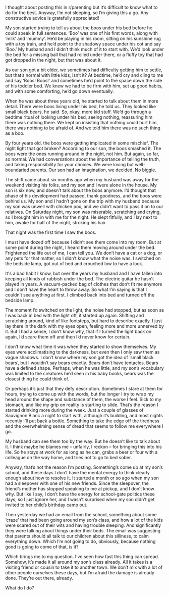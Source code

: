 I thought about posting this in r/parenting but it’s difficult to know what to do for the best. Anyway, I’m not sleeping, so I’m giving this a go. Any constructive advice is gratefully appreciated!  
  
My son started trying to tell us about the boos under his bed before he could speak in full sentences. ‘Boo’ was one of his first words, along with ‘milk’ and ‘mummy’. He’d be playing in his room, sitting on his sunshine rug with a toy train, and he’d point to the shadowy space under his cot and say ‘Boo.’ My husband and I didn’t think much of it to start with. We’d look under the bed for a missing ball that had rolled under there, or a fluffy toy that had got dropped in the night, but that was about it.   
  
As our son got a bit older, we sometimes had difficulty getting him to settle, but that’s normal with little kids, isn’t it? At bedtime, he’d cry and cling to me and say ‘Boos! Boos!’ and sometimes he’d point to the space down the side of his toddler bed. We knew we had to be firm with him, set up good habits, and with some comforting, he’d go down eventually.  
  
When he was about three years old, he started to talk about them in more detail. There were boos living under his bed, he told us. They looked like small black bears, he said. So, okay, more kid stuff. We’d go through a bedtime ritual of looking under his bed, seeing nothing, reassuring him there was nothing there. We kept on insisting that nothing could hurt him, there was nothing to be afraid of. And we told him there was no such thing as a boo.   
  
By four years old, the boos were getting implicated in some mischief. The night light that got broken? According to our son, the boos smashed it. The boos were the ones running around in the night, not him. But again, so far, so normal. We had conversations about the importance of telling the truth, and taking responsibility for your choices. We were loving but well-boundaried parents. Our son had an imagination, we decided. No biggie.  
  
The shift came about six months ago when my husband was away for the weekend visiting his folks, and my son and I were alone in the house. My son is six now, and doesn’t talk about the boos anymore. I‘d thought that phase of his development had passed, thank goodness, and the boos were behind us. My son and I hadn’t gone on the trip with my husband because my son was unwell with chicken pox, and we didn’t want to pass it on to our relatives. On Saturday night, my son was miserable, scratching and crying, so I brought him in with me for the night. He slept fitfully, and I lay next to him, awake for half of the night, stroking his hair.   
  
That night was the first time I saw the boos.  
  
I must have dozed off because I didn’t see them come into my room. But at some point during the night, I heard them moving around under the bed. Frightened the life out of me, I can tell you. We don’t have a cat or a dog, or any pets for that matter, so I didn’t know what the noise was. I switched on the bedside lamp, got out of bed and crouched low to have a look.   
  
It's a bad habit I know, but over the years my husband and I have fallen into keeping all kinds of rubbish under the bed. The electric guitar he hasn’t played in years. A vacuum-packed bag of clothes that don’t fit me anymore and I don’t have the heart to throw away. So what I’m saying is that I couldn’t see anything at first. I climbed back into bed and turned off the bedside lamp.  
  
The moment I’d switched on the light, the noise had stopped, but as soon as I was back in bed with the light off, it started up again. Shifting and scratching around, kind of like footsteps, but hard to describe exactly. I just lay there in the dark with my eyes open, feeling more and more unnerved by it. But I had a sense, I don’t know why, that if I turned the light back on again, I’d scare them off and then I’d never know for certain.   
  
I don’t know what time it was when they started to show themselves. My eyes were acclimatising to the darkness, but even then I only saw them as vague shadows. I don’t know where my son got the idea of ‘small black bears’, but I wouldn’t say bears exactly. Bears don’t have tentacles. Bears have a defined shape. Perhaps, when he was little, and my son’s vocabulary was limited to the creatures he’d seen in his baby books, bears was the closest thing he could think of.  
  
Or perhaps it’s just that they defy description. Sometimes I stare at them for hours, trying to come up with the words, but the longer I try to wrap my head around the shape and substance of them, the worse I feel. Sick to my stomach, and like my grip on reality is starting to slide. That’s the reason I started drinking more during the week. Just a couple of glasses of Sauvignon Blanc a night to start with, although it’s building, and most nights recently I’ll put back a bottle. Something to take the edge off the tiredness and the overwhelming sense of dread that seems to follow me everywhere I go.  
  
My husband can see them too by the way. But he doesn’t like to talk about it. I think maybe he blames me – unfairly, I reckon – for bringing this into his life. So he stays at work for as long as he can, grabs a beer or four with a colleague on the way home, and tries not to go to bed sober.  
  
Anyway, that’s not the reason I’m posting. Something’s come up at my son’s school, and these days I don’t have the mental energy to think clearly enough about how to resolve it. It started a month or so ago when my son had a sleepover with one of his new friends. Since the sleepover, the friend’s mother has stopped speaking to me at pickup, and I don’t know why. But like I say, I don’t have the energy for school-gate politics these days, so I just ignore her, and I wasn’t surprised when my son didn’t get invited to her child’s birthday camp out.   
  
Then yesterday we had an email from the school, something about some ‘craze’ that had been going around my son’s class, and how a lot of the kids were scared out of their wits and having trouble sleeping. And significantly they were talking about things under their beds. The email was suggesting that parents should all talk to our children about this silliness, to calm everything down. Which I’m not going to do, obviously, because nothing good is going to come of that, is it?  
  
Which brings me to my question. I’ve seen how fast this thing can spread. Somehow, it’s made it all around my son’s class already. All it takes is a visiting friend or cousin to take it to another town. We don’t mix with a lot of other people ourselves these days, but I’m afraid the damage is already done. They’re out there, already.  
  
What do I do?